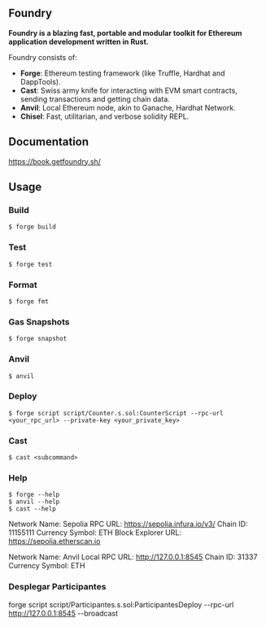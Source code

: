 ## Foundry

**Foundry is a blazing fast, portable and modular toolkit for Ethereum application development written in Rust.**

Foundry consists of:

-   **Forge**: Ethereum testing framework (like Truffle, Hardhat and DappTools).
-   **Cast**: Swiss army knife for interacting with EVM smart contracts, sending transactions and getting chain data.
-   **Anvil**: Local Ethereum node, akin to Ganache, Hardhat Network.
-   **Chisel**: Fast, utilitarian, and verbose solidity REPL.

## Documentation

https://book.getfoundry.sh/

## Usage

### Build

```shell
$ forge build
```

### Test

```shell
$ forge test
```

### Format

```shell
$ forge fmt
```

### Gas Snapshots

```shell
$ forge snapshot
```

### Anvil

```shell
$ anvil
```

### Deploy

```shell
$ forge script script/Counter.s.sol:CounterScript --rpc-url <your_rpc_url> --private-key <your_private_key>
```

### Cast

```shell
$ cast <subcommand>
```

### Help

```shell
$ forge --help
$ anvil --help
$ cast --help
```
Network Name: Sepolia
RPC URL: https://sepolia.infura.io/v3/
Chain ID: 11155111
Currency Symbol: ETH
Block Explorer URL: https://sepolia.etherscan.io



Network Name: Anvil Local
RPC URL: http://127.0.0.1:8545
Chain ID: 31337
Currency Symbol: ETH

### Desplegar Participantes
forge script script/Participantes.s.sol:ParticipantesDeploy --rpc-url http://127.0.0.1:8545 --broadcast